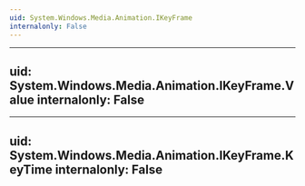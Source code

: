 ```yaml
---
uid: System.Windows.Media.Animation.IKeyFrame
internalonly: False
---
```


---
uid: System.Windows.Media.Animation.IKeyFrame.Value
internalonly: False
---

---
uid: System.Windows.Media.Animation.IKeyFrame.KeyTime
internalonly: False
---
